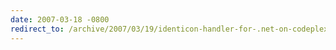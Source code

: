 ```yaml
---
date: 2007-03-18 -0800
redirect_to: /archive/2007/03/19/identicon-handler-for-.net-on-codeplex.aspx/
---
```

